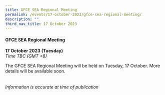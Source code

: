 ```yaml
---
title: GFCE SEA Regional Meeting
permalink: /events/17-october-2023/gfce-sea-regional-meeting/
description: ""
third_nav_title: 17 October 2023
---
```

#### **GFCE SEA Regional Meeting**

**17 October 2023 (Tuesday)**  
*Time TBC (GMT +8)*

The GFCE SEA Regional Meeting will be held on Tuesday, 17 October. More details will be available soon.
<br><br><br>
*Information is accurate at time of publication*
